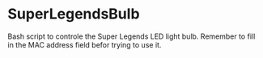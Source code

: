 # SuperLegendsBulb

Bash script to controle the Super Legends LED light bulb. Remember to fill in the MAC address field befor trying to use it.
